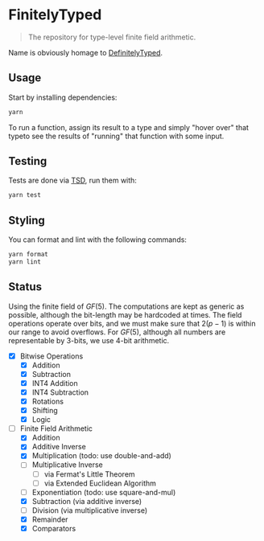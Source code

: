 # FinitelyTyped

> The repository for type-level finite field arithmetic.

Name is obviously homage to [DefinitelyTyped](https://github.com/DefinitelyTyped/DefinitelyTyped).

## Usage

Start by installing dependencies:

```sh
yarn
```

To run a function, assign its result to a type and simply "hover over" that typeto see the results of "running" that function with some input.

## Testing

Tests are done via [TSD](https://github.com/SamVerschueren/tsd), run them with:

```sh
yarn test
```

## Styling

You can format and lint with the following commands:

```sh
yarn format
yarn lint
```

## Status

Using the finite field of $GF(5)$. The computations are kept as generic as possible, although the bit-length may be hardcoded at times. The field operations operate over bits, and we must make sure that $2(p - 1)$ is within our range to avoid overflows. For $GF(5)$, although all numbers are representable by 3-bits, we use 4-bit arithmetic.

- [x] Bitwise Operations
  - [x] Addition
  - [x] Subtraction
  - [x] INT4 Addition
  - [x] INT4 Subtraction
  - [x] Rotations
  - [x] Shifting
  - [x] Logic
- [ ] Finite Field Arithmetic
  - [x] Addition
  - [x] Additive Inverse
  - [x] Multiplication (todo: use double-and-add)
  - [ ] Multiplicative Inverse
    - [ ] via Fermat's Little Theorem
    - [ ] via Extended Euclidean Algorithm
  - [ ] Exponentiation (todo: use square-and-mul)
  - [x] Subtraction (via additive inverse)
  - [ ] Division (via multiplicative inverse)
  - [x] Remainder
  - [x] Comparators
